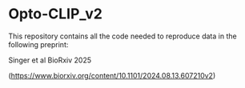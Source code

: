 # Opto-CLIP_v2

This repository contains all the code needed to reproduce data in the following preprint:

Singer et al BioRxiv 2025

(https://www.biorxiv.org/content/10.1101/2024.08.13.607210v2)
